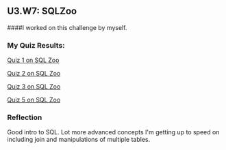 ## U3.W7: SQLZoo

####I worked on this challenge by myself.



### My Quiz Results:

<p><a href="images/sqlzoo1.png"> Quiz 1 on SQL Zoo</a></p>
<p><a href="images/sqlzoo2.png"> Quiz 2 on SQL Zoo</a></p>
<p><a href="images/sqlzoo3.png"> Quiz 3 on SQL Zoo</a></p>
<p><a href="images/sqlzoo5.png"> Quiz 5 on SQL Zoo</a></p>

### Reflection

Good intro to SQL.  Lot more advanced concepts I'm getting up to speed on
including join and manipulations of multiple tables.  